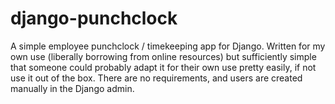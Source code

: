# django-punchclock

A simple employee punchclock / timekeeping app for Django. Written for my own use (liberally borrowing from online resources) but sufficiently simple that someone could probably adapt it for their own use pretty easily, if not use it out of the box. There are no requirements, and users are created manually in the Django admin. 
